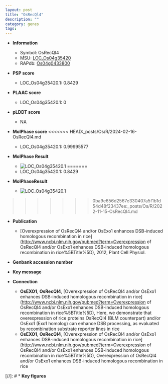 ```yaml
---
layout: post
title: "OsRecQl4"
description: ""
category: genes
tags: 
---
```


* **Information**  
    + Symbol: OsRecQl4  
    + MSU: [LOC_Os04g35420](http://rice.plantbiology.msu.edu/cgi-bin/ORF_infopage.cgi?orf=LOC_Os04g35420)  
    + RAPdb: [Os04g0433800](http://rapdb.dna.affrc.go.jp/viewer/gbrowse_details/irgsp1?name=Os04g0433800)  

* **PSP score**  
    + LOC_Os04g35420.1: 0.8429 

* **PLAAC score**  
    + LOC_Os04g35420.1: 0 

* **pLDDT score**
    + NA


* **MolPhase score**
<<<<<<< HEAD:_posts/Os/R/2024-02-16-OsRecQl4.md
    + LOC_Os04g35420.1: 0.99995577

* **MolPhase Result**
    + ![LOC_Os04g35420.1](https://304243504.github.io/Pictures/LOC_Os04g/LOC_Os04g35420.1.png)
=======
    + LOC_Os04g35420.1: 0.8429

* **MolPhaseResult**
    + ![LOC_Os04g35420.1](https://ricepsp.github.io/pictures/LOC_Os04g/LOC_Os04g35420.1.png)
>>>>>>> 0ba9e656d2567e330407a5f1b1d54d48f23437ee:_posts/Os/R/2022-11-15-OsRecQl4.md

* **Publication**  
    + [Overexpression of OsRecQl4 and/or OsExo1 enhances DSB-induced homologous recombination in rice](http://www.ncbi.nlm.nih.gov/pubmed?term=Overexpression of OsRecQl4 and/or OsExo1 enhances DSB-induced homologous recombination in rice%5BTitle%5D), 2012, Plant Cell Physiol.

* **Genbank accession number**  

* **Key message**  

* **Connection**  
    + __OsEXO1__, __OsRecQl4__, [Overexpression of OsRecQl4 and/or OsExo1 enhances DSB-induced homologous recombination in rice](http://www.ncbi.nlm.nih.gov/pubmed?term=Overexpression of OsRecQl4 and/or OsExo1 enhances DSB-induced homologous recombination in rice%5BTitle%5D), Here, we demonstrate that overexpression of rice proteins OsRecQl4 (BLM counterpart) and/or OsExo1 (Exo1 homolog) can enhance DSB processing, as evaluated by recombination substrate reporter lines in rice
    + __OsEXO1__, __OsRecQl4__, [Overexpression of OsRecQl4 and/or OsExo1 enhances DSB-induced homologous recombination in rice](http://www.ncbi.nlm.nih.gov/pubmed?term=Overexpression of OsRecQl4 and/or OsExo1 enhances DSB-induced homologous recombination in rice%5BTitle%5D), Overexpression of OsRecQl4 and/or OsExo1 enhances DSB-induced homologous recombination in rice

[//]: # * **Key figures**  



